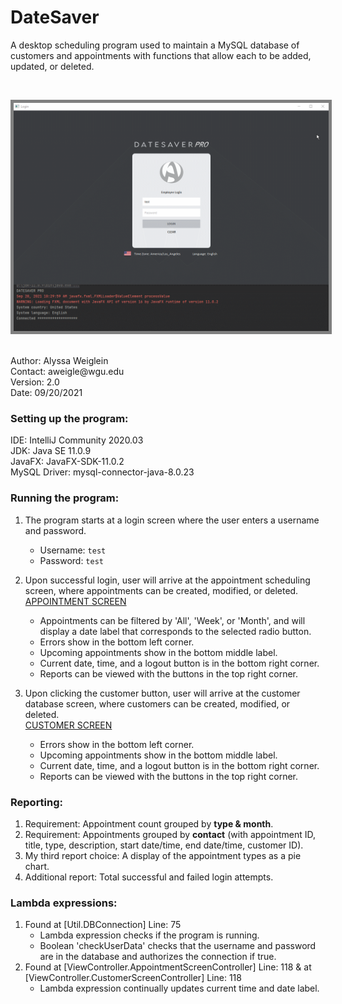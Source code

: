 # DateSaver
A desktop scheduling program used to maintain a MySQL database of customers and appointments with functions that allow each to be added, updated, or deleted.

<br><p align="center">
  <kbd>
<img src="capture.gif" alt="ShedulingProgram" style="border:5px solid grey"></img>
  </kbd>
</p><br>
Author: Alyssa Weiglein<br>
Contact: aweigle@wgu.edu<br>
Version: 2.0<br>
Date: 09/20/2021<br>

### Setting up the program:
IDE: IntelliJ Community 2020.03<br>
JDK: Java SE 11.0.9<br>
JavaFX: JavaFX-SDK-11.0.2<br>
MySQL Driver: mysql-connector-java-8.0.23<br>

### Running the program:
1. The program starts at a login screen where the user enters a username and password.<br>
   * Username: `test` <br>
   * Password: `test` <br>
        
2. Upon successful login, user will arrive at the appointment scheduling screen, where appointments can be created, modified, or deleted.
   <br><ins>APPOINTMENT SCREEN</ins>
   * Appointments can be filtered by 'All', 'Week', or 'Month', and will display a date label that corresponds to the selected radio button. 
   * Errors show in the bottom left corner.
   * Upcoming appointments show in the bottom middle label.
   * Current date, time, and a logout button is in the bottom right corner.
   * Reports can be viewed with the buttons in the top right corner.
      
3. Upon clicking the customer button, user will arrive at the customer database screen, where customers can be created, modified, or deleted.
   <br><ins>CUSTOMER SCREEN</ins>
   * Errors show in the bottom left corner.
   * Upcoming appointments show in the bottom middle label.
   * Current date, time, and a logout button is in the bottom right corner.
   * Reports can be viewed with the buttons in the top right corner.

### Reporting:
1. Requirement: Appointment count grouped by <b>type & month</b>.
2. Requirement: Appointments grouped by <b>contact</b> (with appointment ID, title, type, description, start date/time, end date/time, customer ID).
3. My third report choice: A display of the appointment types as a pie chart.
4. Additional report: Total successful and failed login attempts. 

### Lambda expressions:
1. Found at [Util.DBConnection] Line: 75
   * Lambda expression checks if the program is running.
   * Boolean 'checkUserData' checks that the username and password are in the database and authorizes the connection if true.
2. Found at [ViewController.AppointmentScreenController] Line: 118 & at [ViewController.CustomerScreenController] Line: 118
   * Lambda expression continually updates current time and date label.
